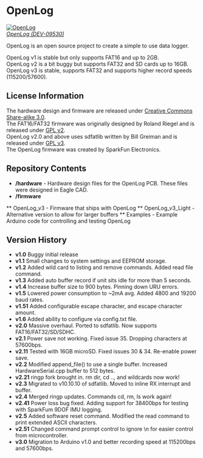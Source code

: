 OpenLog
=======

[![OpenLog](https://dlnmh9ip6v2uc.cloudfront.net/images/products/9/5/3/0/09530-01_i_ma.jpg)  
*OpenLog (DEV-09530)*](https://www.sparkfun.com/products/9530)

OpenLog is an open source project to create a simple to use data logger. 

OpenLog v1 is stable but only supports FAT16 and up to 2GB.  
OpenLog v2 is a bit buggy but supports FAT32 and SD cards up to 16GB.  
OpenLog v3 is stable, supports FAT32 and supports higher record speeds (115200/57600).

License Information
-------------------

The hardware design and firmware are released under [Creative Commons Share-alike 3.0](http://creativecommons.org/licenses/by-sa/3.0/).  
The FAT16/FAT32 firmware was originally designed by Roland Riegel and is released under [GPL v2](http://www.gnu.org/licenses/gpl-2.0.html).  
OpenLog v2.0 and above uses sdfatlib written by Bill Greiman and is released under [GPL v3](http://www.gnu.org/licenses/gpl-3.0.html).  
The OpenLog firmware was created by SparkFun Electronics.

Repository Contents
-------------------

* **/hardware** - Hardware design files for the OpenLog PCB. These files were designed in Eagle CAD.
* **/firmware** 

** OpenLog_v3 - Firmware that ships with OpenLog
** OpenLog_v3_Light - Alternative version to allow for larger buffers
** Examples - Example Arduino code for controlling and testing OpenLog

Version History
---------------

* **v1.0**  Buggy initial release
* **v1.1**  Small changes to system settings and EEPROM storage.
* **v1.2**  Added wild card to listing and remove commands. Added read file command.
* **v1.3**  Added auto buffer record if unit sits idle for more than 5 seconds.
* **v1.4**  Increase buffer size to 900 bytes. Pinning down URU errors.
* **v1.5**  Lowered power consumption to ~2mA avg. Added 4800 and 19200 baud rates.
* **v1.51** Added configurable escape character, and escape character amount.
* **v1.6**  Added ability to configure via config.txt file.
* **v2.0**  Massive overhaul. Ported to sdfatlib. Now supports FAT16/FAT32/SD/SDHC.
* **v2.1**  Power save not working. Fixed issue 35. Dropping characters at 57600bps.
* **v2.11** Tested with 16GB microSD. Fixed issues 30 & 34. Re-enable power save.
* **v2.2**  Modified append_file() to use a single buffer. Increased HardwareSerial.cpp buffer to 512 bytes.
* **v2.21** ringp fork brought in. rm dir, cd .., and wildcards now work!
* **v2.3**  Migrated to v10.10.10 of sdfatlib. Moved to inline RX interrupt and buffer.
* **v2.4**  Merged ringp updates. Commands cd, rm, ls work again!
* **v2.41** Power loss bug fixed. Adding support for 38400bps for testing with SparkFum 9DOF IMU logging. 
* **v2.5**  Added software reset command. Modified the read command to print extended ASCII characters.
* **v2.51** Changed command prompt control to ignore \n for easier control from microcontroller.
* **v3.0**  Migration to Arduino v1.0 and better recording speed at 115200bps and 57600bps.
